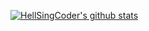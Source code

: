 [![HellSingCoder's github stats](https://github-readme-stats.vercel.app/api?username=HellSingCoder)](https://github.com/HellSingCoder/github-readme-stats)
